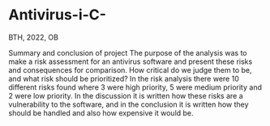 # Antivirus-i-C-
BTH, 2022, OB

Summary and conclusion of project
The purpose of the analysis was to make a risk assessment for an antivirus software and present these risks and consequences for comparison. 
How critical do we judge them to be, and what risk should be prioritized? 
In the risk analysis there were 10 different risks found where 3 were high priority, 5 were medium priority and 2 were low priority.
In the discussion it is written how these risks are a vulnerability to the software, and in the conclusion it is written how they should be handled and also how expensive it would be. 





	
